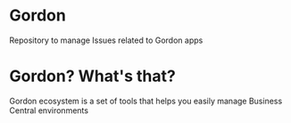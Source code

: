 # Gordon
Repository to manage Issues related to Gordon apps 

# Gordon? What's that? 
Gordon ecosystem is a set of tools that helps you easily manage Business Central environments
